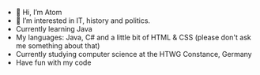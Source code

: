 - 👋 Hi, I’m Atom
- 👀 I’m interested in IT, history and politics.
- Currently learning Java
- My languages: Java, C# and a little bit of HTML & CSS (please don't ask me something about that) 
- Currently studying computer science at the HTWG Constance, Germany
- Have fun with my code
<!---
Atomarverseucht/Atomarverseucht is a ✨ special ✨ repository because its `README.md` (this file) appears on your GitHub profile.
You can click the Preview link to take a look at your changes.
--->
